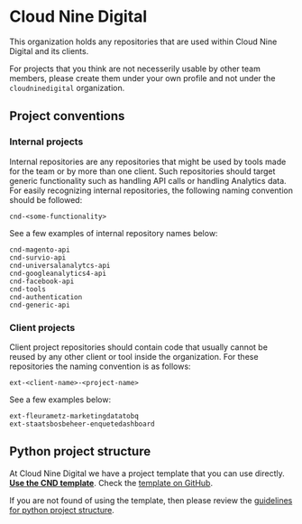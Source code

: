 # Cloud Nine Digital
This organization holds any repositories that are used within Cloud Nine Digital and its clients.

For projects that you think are not necesserily usable by other team members, please create them under your own profile and not under the `cloudninedigital` organization.

## Project conventions
### Internal projects
Internal repositories are any repositories that might be used by tools made for the team or by more than one client. Such repositories should target generic functionality such as handling API calls or handling Analytics data. For easily recognizing internal repositories, the following naming convention should be followed:
```
cnd-<some-functionality>
```

See a few examples of internal repository names below:
```
cnd-magento-api
cnd-survio-api
cnd-universalanalytcs-api
cnd-googleanalytics4-api
cnd-facebook-api
cnd-tools
cnd-authentication
cnd-generic-api
```

### Client projects
Client project repositories should contain code that usually cannot be reused by any other client or tool inside the organization. For these repositories the naming convention is as follows:
```
ext-<client-name>-<project-name>
```
See a few examples below:
```
ext-fleurametz-marketingdatatobq
ext-staatsbosbeheer-enquetedashboard
```
## Python project structure

At Cloud Nine Digital we have a project template that you can use directly. **[Use the CND template](https://github.com/cloudninedigital/cnd-python-template/generate)**. Check the [template on GitHub](https://github.com/cloudninedigital/cnd-python-template).

If you are not found of using the template, then please review the [guidelines for python project structure](https://wiki.cloudninedigital.nl/Processing-and-Delivery/Software-Development/Python/installable-python-packages).


